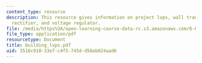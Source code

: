 ```yaml
---
content_type: resource
description: This resource gives information on project lvps, wall transformer, bridge
  rectifier, and voltage regulator.
file: /media/https%3A/open-learning-course-data-rc.s3.amazonaws.com/8-01x-physics-i-classical-mechanics-with-an-experimental-focus-fall-2002/3516c91033e7c4f5745dd50ab024aad6_building_lvps.pdf
file_type: application/pdf
resourcetype: Document
title: building_lvps.pdf
uid: 3516c910-33e7-c4f5-745d-d50ab024aad6
---
```

